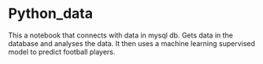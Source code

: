 # Python_data
This a notebook that connects with data in mysql db.
Gets data in the database and analyses the data.
It then uses a machine learning supervised model to predict football players.
